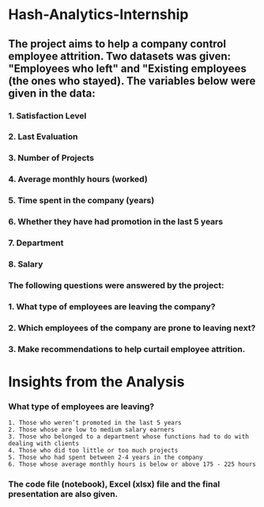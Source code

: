 # **Hash-Analytics-Internship**
## The project aims to help a company control employee attrition. Two datasets was given: "Employees who left" and "Existing  employees (the ones who stayed). The variables below were given in the data:
### 1.    Satisfaction Level
### 2.    Last Evaluation
### 3.    Number of Projects
### 4.    Average monthly hours (worked)
### 5.    Time spent in the company (years)
### 6.    Whether they have had promotion in the last 5 years
### 7.    Department
### 8.    Salary

### The following questions were answered by the project:
### 1.    What type of employees are leaving the company?
### 2.    Which employees of the company are prone to leaving next?
### 3.    Make recommendations to help curtail employee attrition.

# **Insights from the Analysis**
### What type of employees are leaving?
    1. Those who weren’t promoted in the last 5 years
    2. Those whose are low to medium salary earners
    3. Those who belonged to a department whose functions had to do with dealing with clients
    4. Those who did too little or too much projects
    5. Those who had spent between 2-4 years in the company
    6. Those whose average monthly hours is below or above 175 - 225 hours



### The code file (notebook), Excel (xlsx) file and the final presentation are also given.
